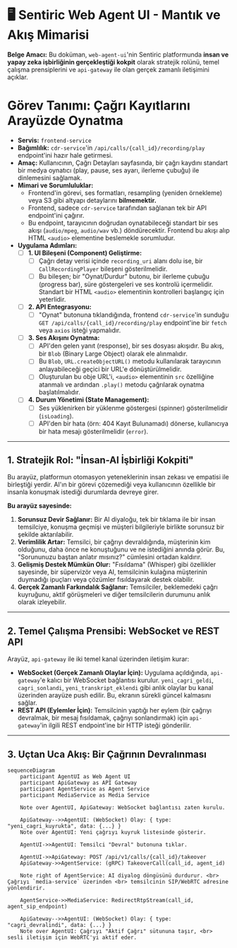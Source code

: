 # 🖥️ Sentiric Web Agent UI - Mantık ve Akış Mimarisi

**Belge Amacı:** Bu doküman, `web-agent-ui`'nin Sentiric platformunda **insan ve yapay zeka işbirliğinin gerçekleştiği kokpit** olarak stratejik rolünü, temel çalışma prensiplerini ve `api-gateway` ile olan gerçek zamanlı iletişimini açıklar.

# Görev Tanımı: Çağrı Kayıtlarını Arayüzde Oynatma

-   **Servis:** `frontend-service`
-   **Bağımlılık:** `cdr-service`'in `/api/calls/{call_id}/recording/play` endpoint'ini hazır hale getirmesi.
-   **Amaç:** Kullanıcının, Çağrı Detayları sayfasında, bir çağrı kaydını standart bir medya oynatıcı (play, pause, ses ayarı, ilerleme çubuğu) ile dinlemesini sağlamak.
-   **Mimari ve Sorumluluklar:**
    -   Frontend'in görevi, ses formatları, resampling (yeniden örnekleme) veya S3 gibi altyapı detaylarını **bilmemektir.**
    -   Frontend, sadece `cdr-service` tarafından sağlanan tek bir API endpoint'ini çağırır.
    -   Bu endpoint, tarayıcının doğrudan oynatabileceği standart bir ses akışı (`audio/mpeg`, `audio/wav` vb.) döndürecektir. Frontend bu akışı alıp HTML `<audio>` elementine beslemekle sorumludur.
-   **Uygulama Adımları:**
    -   [ ] **1. UI Bileşeni (Component) Geliştirme:**
        -   [ ] Çağrı detay verisi içinde `recording_uri` alanı dolu ise, bir `CallRecordingPlayer` bileşeni gösterilmelidir.
        -   [ ] Bu bileşen; bir "Oynat/Durdur" butonu, bir ilerleme çubuğu (progress bar), süre göstergeleri ve ses kontrolü içermelidir. Standart bir HTML `<audio>` elementinin kontrolleri başlangıç için yeterlidir.
    -   [ ] **2. API Entegrasyonu:**
        -   [ ] "Oynat" butonuna tıklandığında, frontend `cdr-service`'in sunduğu `GET /api/calls/{call_id}/recording/play` endpoint'ine bir `fetch` veya `axios` isteği yapmalıdır.
    -   [ ] **3. Ses Akışını Oynatma:**
        -   [ ] API'den gelen yanıt (response), bir ses dosyası akışıdır. Bu akış, bir `Blob` (Binary Large Object) olarak ele alınmalıdır.
        -   [ ] Bu `Blob`, `URL.createObjectURL()` metodu kullanılarak tarayıcının anlayabileceği geçici bir URL'e dönüştürülmelidir.
        -   [ ] Oluşturulan bu obje URL'i, `<audio>` elementinin `src` özelliğine atanmalı ve ardından `.play()` metodu çağrılarak oynatma başlatılmalıdır.
    -   [ ] **4. Durum Yönetimi (State Management):**
        -   [ ] Ses yüklenirken bir yüklenme göstergesi (spinner) gösterilmelidir (`isLoading`).
        -   [ ] API'den bir hata (örn: 404 Kayıt Bulunamadı) dönerse, kullanıcıya bir hata mesajı gösterilmelidir (`error`).
        
---

## 1. Stratejik Rol: "İnsan-AI İşbirliği Kokpiti"

Bu arayüz, platformun otomasyon yeteneklerinin insan zekası ve empatisi ile birleştiği yerdir. AI'ın bir görevi çözemediği veya kullanıcının özellikle bir insanla konuşmak istediği durumlarda devreye girer.

**Bu arayüz sayesinde:**
1.  **Sorunsuz Devir Sağlanır:** Bir AI diyaloğu, tek bir tıklama ile bir insan temsilciye, konuşma geçmişi ve müşteri bilgileriyle birlikte sorunsuz bir şekilde aktarılabilir.
2.  **Verimlilik Artar:** Temsilci, bir çağrıyı devraldığında, müşterinin kim olduğunu, daha önce ne konuştuğunu ve ne istediğini anında görür. Bu, "Sorununuzu baştan anlatır mısınız?" cümlesini ortadan kaldırır.
3.  **Gelişmiş Destek Mümkün Olur:** "Fısıldama" (Whisper) gibi özellikler sayesinde, bir süpervizör veya AI, temsilcinin kulağına müşterinin duymadığı ipuçları veya çözümler fısıldayarak destek olabilir.
4.  **Gerçek Zamanlı Farkındalık Sağlanır:** Temsilciler, beklemedeki çağrı kuyruğunu, aktif görüşmeleri ve diğer temsilcilerin durumunu anlık olarak izleyebilir.

---

## 2. Temel Çalışma Prensibi: WebSocket ve REST API

Arayüz, `api-gateway` ile iki temel kanal üzerinden iletişim kurar:

*   **WebSocket (Gerçek Zamanlı Olaylar İçin):** Uygulama açıldığında, `api-gateway`'e kalıcı bir WebSocket bağlantısı kurulur. `yeni_cagri_geldi`, `cagri_sonlandi`, `yeni_transkript_eklendi` gibi anlık olaylar bu kanal üzerinden arayüze push edilir. Bu, ekranın sürekli güncel kalmasını sağlar.
*   **REST API (Eylemler İçin):** Temsilcinin yaptığı her eylem (bir çağrıyı devralmak, bir mesaj fısıldamak, çağrıyı sonlandırmak) için `api-gateway`'in ilgili REST endpoint'ine bir HTTP isteği gönderilir.

---

## 3. Uçtan Uca Akış: Bir Çağrının Devralınması

```mermaid
sequenceDiagram
    participant AgentUI as Web Agent UI
    participant ApiGateway as API Gateway
    participant AgentService as Agent Service
    participant MediaService as Media Service

    Note over AgentUI, ApiGateway: WebSocket bağlantısı zaten kurulu.
    
    ApiGateway-->>AgentUI: (WebSocket) Olay: { type: "yeni_cagri_kuyrukta", data: {...} }
    Note over AgentUI: Yeni çağrıyı kuyruk listesinde gösterir.

    AgentUI->>AgentUI: Temsilci "Devral" butonuna tıklar.

    AgentUI->>ApiGateway: POST /api/v1/calls/{call_id}/takeover
    ApiGateway->>AgentService: (gRPC) TakeoverCall(call_id, agent_id)
    
    Note right of AgentService: AI diyalog döngüsünü durdurur. <br> Çağrıyı `media-service` üzerinden <br> temsilcinin SIP/WebRTC adresine yönlendirir.
    
    AgentService->>MediaService: RedirectRtpStream(call_id, agent_sip_endpoint)
    
    ApiGateway-->>AgentUI: (WebSocket) Olay: { type: "cagri_devralindi", data: {...} }
    Note over AgentUI: Çağrıyı "Aktif Çağrı" sütununa taşır, <br> sesli iletişim için WebRTC'yi aktif eder.
```

